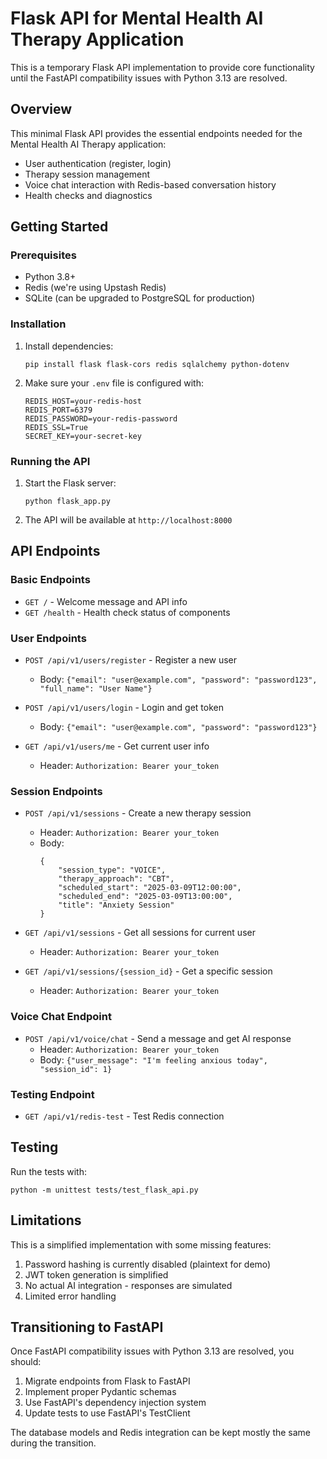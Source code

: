 # Flask API for Mental Health AI Therapy Application

This is a temporary Flask API implementation to provide core functionality until the FastAPI compatibility issues with Python 3.13 are resolved.

## Overview

This minimal Flask API provides the essential endpoints needed for the Mental Health AI Therapy application:

- User authentication (register, login)
- Therapy session management
- Voice chat interaction with Redis-based conversation history
- Health checks and diagnostics

## Getting Started

### Prerequisites

- Python 3.8+
- Redis (we're using Upstash Redis)
- SQLite (can be upgraded to PostgreSQL for production)

### Installation

1. Install dependencies:
   ```
   pip install flask flask-cors redis sqlalchemy python-dotenv
   ```

2. Make sure your `.env` file is configured with:
   ```
   REDIS_HOST=your-redis-host
   REDIS_PORT=6379
   REDIS_PASSWORD=your-redis-password
   REDIS_SSL=True
   SECRET_KEY=your-secret-key
   ```

### Running the API

1. Start the Flask server:
   ```
   python flask_app.py
   ```

2. The API will be available at `http://localhost:8000`

## API Endpoints

### Basic Endpoints

- `GET /` - Welcome message and API info
- `GET /health` - Health check status of components

### User Endpoints

- `POST /api/v1/users/register` - Register a new user
  - Body: `{"email": "user@example.com", "password": "password123", "full_name": "User Name"}`

- `POST /api/v1/users/login` - Login and get token
  - Body: `{"email": "user@example.com", "password": "password123"}`

- `GET /api/v1/users/me` - Get current user info
  - Header: `Authorization: Bearer your_token`

### Session Endpoints

- `POST /api/v1/sessions` - Create a new therapy session
  - Header: `Authorization: Bearer your_token`
  - Body: 
    ```
    {
        "session_type": "VOICE", 
        "therapy_approach": "CBT",
        "scheduled_start": "2025-03-09T12:00:00",
        "scheduled_end": "2025-03-09T13:00:00",
        "title": "Anxiety Session"
    }
    ```

- `GET /api/v1/sessions` - Get all sessions for current user
  - Header: `Authorization: Bearer your_token`

- `GET /api/v1/sessions/{session_id}` - Get a specific session
  - Header: `Authorization: Bearer your_token`

### Voice Chat Endpoint

- `POST /api/v1/voice/chat` - Send a message and get AI response
  - Header: `Authorization: Bearer your_token`
  - Body: `{"user_message": "I'm feeling anxious today", "session_id": 1}`

### Testing Endpoint

- `GET /api/v1/redis-test` - Test Redis connection

## Testing

Run the tests with:
```
python -m unittest tests/test_flask_api.py
```

## Limitations

This is a simplified implementation with some missing features:

1. Password hashing is currently disabled (plaintext for demo)
2. JWT token generation is simplified
3. No actual AI integration - responses are simulated
4. Limited error handling

## Transitioning to FastAPI

Once FastAPI compatibility issues with Python 3.13 are resolved, you should:

1. Migrate endpoints from Flask to FastAPI
2. Implement proper Pydantic schemas
3. Use FastAPI's dependency injection system
4. Update tests to use FastAPI's TestClient

The database models and Redis integration can be kept mostly the same during the transition. 